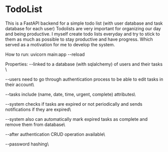 # TodoList
This is a FastAPI backend for a simple todo list (with user database and task database for each user)
Todolists are very important for organizing our day and being productive. I myself create todo lists everyday and try to stick
to them as much as possible to stay productive and have progress. Which served as a motivation for me to develop the system.

How to run:
  uvicorn main:app --reload

Properties:
  --linked to a database (with sqlalchemy) of users and their tasks \\
  
  --users need to go through authentication process to be able to edit tasks in their account\\
  
  --tasks include (name, date, time, urgent, complete) attributes\\
  
  --system checks if tasks are expired or not periodically and sends notifications if they are expired\\
  
  --system also can automatically mark expired tasks as complete and remove them from database\\
  
  --after authentication CRUD operation available\\
  
  --password hashing\\
  


